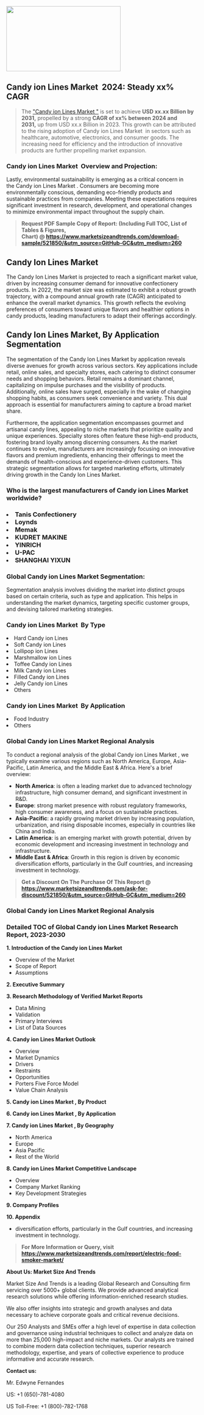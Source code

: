 <p><img class="alignnone size-medium wp-image-20088" src="https://ffe5etoiles.com/wp-content/uploads/2024/12/MST1-300x171.png" alt="" width="300" height="171" /></p><h2 id="ember46" class="ember-view reader-text-block__heading-2">Candy ion Lines Market &nbsp;2024: Steady&nbsp;xx% CAGR</h2><blockquote id="ember47" class="ember-view reader-text-block__blockquote">The&nbsp;<a class="app-aware-link " href="https://www.marketsizeandtrends.com/download-sample/521850/&utm_source=GitHub-GC&utm_medium=260" target="_blank" data-test-app-aware-link="">"Candy ion Lines Market "</a>&nbsp;is set to achieve&nbsp;<strong>USD&nbsp;xx.xx&nbsp;Billion by 2031,</strong>&nbsp;propelled by a strong&nbsp;<strong>CAGR of&nbsp;xx% between 2024 and 2031,</strong>&nbsp;up from USD xx.x Billion in 2023. This growth can be attributed to the rising adoption of&nbsp;Candy ion Lines Market &nbsp;in sectors such as healthcare, automotive, electronics, and consumer goods. The increasing need for efficiency and the introduction of innovative products are further propelling market expansion.</blockquote><h3 id="ember48" class="ember-view reader-text-block__heading-3">Candy ion Lines Market &nbsp;Overview and Projection:</h3><p id="ember49" class="ember-view reader-text-block__paragraph">Lastly, environmental sustainability is emerging as a critical concern in the&nbsp;Candy ion Lines Market . Consumers are becoming more environmentally conscious, demanding eco-friendly products and sustainable practices from companies. Meeting these expectations requires significant investment in research, development, and operational changes to minimize environmental impact throughout the supply chain.</p><blockquote id="ember50" class="ember-view reader-text-block__blockquote"><strong>Request PDF Sample Copy of Report: (Including Full TOC, List of Tables &amp; Figures, Chart)&nbsp;@&nbsp;<strong><a href="https://www.marketsizeandtrends.com/download-sample/521850/&utm_source=GitHub-GC&utm_medium=260" target="_blank">https://www.marketsizeandtrends.com/download-sample/521850/&utm_source=GitHub-GC&utm_medium=260</a></strong></strong></blockquote><h3 class=""> <h2>Candy Ion Lines Market</h2><p>The Candy Ion Lines Market is projected to reach a significant market value, driven by increasing consumer demand for innovative confectionery products. In 2022, the market size was estimated to exhibit a robust growth trajectory, with a compound annual growth rate (CAGR) anticipated to enhance the overall market dynamics. This growth reflects the evolving preferences of consumers toward unique flavors and healthier options in candy products, leading manufacturers to adapt their offerings accordingly.</p><h2>Candy Ion Lines Market, By Application Segmentation</h2><p>The segmentation of the Candy Ion Lines Market by application reveals diverse avenues for growth across various sectors. Key applications include retail, online sales, and specialty stores, each catering to distinct consumer needs and shopping behaviors. Retail remains a dominant channel, capitalizing on impulse purchases and the visibility of products. Additionally, online sales have surged, especially in the wake of changing shopping habits, as consumers seek convenience and variety. This dual approach is essential for manufacturers aiming to capture a broad market share.</p><p>Furthermore, the application segmentation encompasses gourmet and artisanal candy lines, appealing to niche markets that prioritize quality and unique experiences. Specialty stores often feature these high-end products, fostering brand loyalty among discerning consumers. As the market continues to evolve, manufacturers are increasingly focusing on innovative flavors and premium ingredients, enhancing their offerings to meet the demands of health-conscious and experience-driven customers. This strategic segmentation allows for targeted marketing efforts, ultimately driving growth in the Candy Ion Lines Market.</p></h3><h3 id="" class="">Who is the largest manufacturers of&nbsp;Candy ion Lines Market worldwide?</h3><h3 class=""></Li><Li>Tanis Confectionery</Li><Li> Loynds</Li><Li> Memak</Li><Li> KUDRET MAKINE</Li><Li> YINRICH</Li><Li> U-PAC</Li><Li> SHANGHAI YIXUN</h3><h3 id="ember53" class="ember-view reader-text-block__heading-3">Global&nbsp;Candy ion Lines Market Segmentation:</h3><p id="ember54" class="ember-view reader-text-block__paragraph">Segmentation analysis involves dividing the market into distinct groups based on certain criteria, such as type and application. This helps in understanding the market dynamics, targeting specific customer groups, and devising tailored marketing strategies.</p><h3 id="" class="">Candy ion Lines Market &nbsp;By Type</h3><p></Li><Li>Hard Candy ion Lines</Li><Li> Soft Candy ion Lines</Li><Li> Lollipop ion Lines</Li><Li> Marshmallow ion Lines</Li><Li> Toffee Candy ion Lines</Li><Li> Milk Candy ion Lines</Li><Li> Filled Candy ion Lines</Li><Li> Jelly Candy ion Lines</Li><Li> Others</p><h3 id="" class="">Candy ion Lines Market &nbsp;By Application</h3><p class=""></Li><Li>Food Industry</Li><Li> Others</p><h3 id="ember62" class="ember-view reader-text-block__heading-3">Global Candy ion Lines Market Regional Analysis</h3><p id="ember63" class="ember-view reader-text-block__paragraph">To conduct a regional analysis of the global Candy ion Lines Market , we typically examine various regions such as North America, Europe, Asia-Pacific, Latin America, and the Middle East &amp; Africa. Here's a brief overview:</p><ul><li><strong>North America</strong>: is often a leading market due to advanced technology infrastructure, high consumer demand, and significant investment in R&amp;D.</li><li><strong>Europe</strong>: strong market presence with robust regulatory frameworks, high consumer awareness, and a focus on sustainable practices.</li><li><strong>Asia-Pacific</strong>: a rapidly growing market driven by increasing population, urbanization, and rising disposable incomes, especially in countries like China and India.</li><li><strong>Latin America</strong>: is an emerging market with growth potential, driven by economic development and increasing investment in technology and infrastructure.</li><li><strong>Middle East &amp; Africa</strong>: Growth in this region is driven by economic diversification efforts, particularly in the Gulf countries, and increasing investment in technology.</li></ul><blockquote id="ember61" class="ember-view reader-text-block__blockquote"><strong>Get a Discount On The Purchase Of This Report @ <strong><a href="https://html-cleaner.com/" target="">https://www.marketsizeandtrends.com/ask-for-discount/521850/&utm_source=GitHub-GC&utm_medium=260</a></strong></strong></blockquote><h3 id="ember62" class="ember-view reader-text-block__heading-3">Global Candy ion Lines Market Regional Analysis</h3><h3 id="" class="">Detailed TOC of Global Candy ion Lines Market Research Report, 2023-2030</h3><p id="" class=""><strong>1. Introduction of the Candy ion Lines Market </strong></p><ul><li>Overview of the Market</li><li>Scope of Report</li><li>Assumptions</li></ul><p id="" class=""><strong>2. Executive Summary</strong></p><p id="" class=""><strong>3. Research Methodology of Verified Market Reports</strong></p><ul><li>Data Mining</li><li>Validation</li><li>Primary Interviews</li><li>List of Data Sources</li></ul><p id="" class=""><strong>4. Candy ion Lines Market Outlook</strong></p><ul><li>Overview</li><li>Market Dynamics</li><li>Drivers</li><li>Restraints</li><li>Opportunities</li><li>Porters Five Force Model</li><li>Value Chain Analysis</li></ul><p id="" class=""><strong>5. Candy ion Lines Market , By Product</strong></p><p id="" class=""><strong>6. Candy ion Lines Market , By Application</strong></p><p id="" class=""><strong>7. Candy ion Lines Market , By Geography</strong></p><ul><li>North America</li><li>Europe</li><li>Asia Pacific</li><li>Rest of the World</li></ul><p id="" class=""><strong>8. Candy ion Lines Market Competitive Landscape</strong></p><ul><li>Overview</li><li>Company Market Ranking</li><li>Key Development Strategies</li></ul><p id="" class=""><strong>9. Company Profiles</strong></p><p id="" class=""><strong>10. Appendix</strong></p><ul><li>diversification efforts, particularly in the Gulf countries, and increasing investment in technology.</li></ul><blockquote id="ember65" class="ember-view reader-text-block__blockquote"><strong>For More Information or Query, visit <strong><strong><a href="https://html-cleaner.com/" target="">https://www.marketsizeandtrends.com/report/electric-food-smoker-market/</a></strong></strong></strong></blockquote><p id="" class=""><strong>About Us: Market Size And Trends</strong></p><p id="" class="">Market Size And Trends is a leading Global Research and Consulting firm servicing over 5000+ global clients. We provide advanced analytical research solutions while offering information-enriched research studies.</p><p id="" class="">We also offer insights into strategic and growth analyses and data necessary to achieve corporate goals and critical revenue decisions.</p><p id="" class="">Our 250 Analysts and SMEs offer a high level of expertise in data collection and governance using industrial techniques to collect and analyze data on more than 25,000 high-impact and niche markets. Our analysts are trained to combine modern data collection techniques, superior research methodology, expertise, and years of collective experience to produce informative and accurate research.</p><p id="" class=""><strong>Contact us:</strong></p><p id="" class="">Mr. Edwyne Fernandes</p><p id="" class="">US: +1 (650)-781-4080</p><p id="" class="">US Toll-Free: +1 (800)-782-1768</p>
